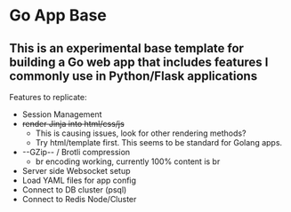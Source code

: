 # Go App Base
## This is an experimental base template for building a Go web app that includes features I commonly use in Python/Flask applications

Features to replicate:
* Session Management
* ~~render Jinja into html/css/js~~
    * This is causing issues, look for other rendering methods?
    * Try html/template first.  This seems to be standard for Golang apps.
* --GZip-- / Brotli compression
    * br encoding working, currently 100% content is br
* Server side Websocket setup
* Load YAML files for app config
* Connect to DB cluster (psql)
* Connect to Redis Node/Cluster